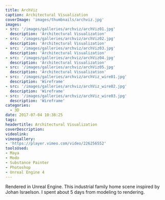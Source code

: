 ```yaml
---
title: ArchViz
caption: Architectural Visualization
coverImage: 'images/thumbnails/archviz.jpg'
images:
- src: '/images/galleries/archviz/archViz01.jpg'
  description: 'Architectural Visualization'
- src: '/images/galleries/archviz/archViz02.jpg'
  description: 'Architectural Visualization'
- src: '/images/galleries/archviz/archViz03.jpg'
  description: 'Architectural Visualization'
- src: '/images/galleries/archviz/archViz04.jpg'
  description: 'Architectural Visualization'
- src: '/images/galleries/archviz/archViz05.jpg'
  description: 'Architectural Visualization'
- src: '/images/galleries/archviz/archViz_wire01.jpg'
  description: 'Wireframe'
- src: '/images/galleries/archviz/archViz_wire02.jpg'
  description: 'Wireframe'
- src: '/images/galleries/archviz/archViz_wire03.jpg'
  description: 'Wireframe'
categories:
  - 3D
date: 2017-07-04 10:38:25
tags:
headertitle: Architectural Visualization
coverDescription:
videolink:
vimeogallery:
- 'https://player.vimeo.com/video/226256552'
toolsUsed:
- Maya
- Modo
- Substance Painter
- Photoshop
- Unreal Engine 4
---
```

Rendered in Unreal Engine. This industrial family home scene inspired by Johan Israelson. I spent about 5 days from modeling to rendering. 